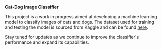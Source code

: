 **Cat-Dog Image Classifier**

This project is a work in progress aimed at developing a machine learning model to classify images of cats and dogs. The dataset used for training and testing the model is sourced from Kaggle and can be found [here](https://www.kaggle.com/datasets/ashfakyeafi/cat-dog-images-for-classification).

Stay tuned for updates as we continue to improve the classifier's performance and expand its capabilities.
